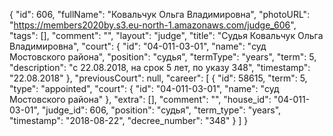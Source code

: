 {
    "id": 606,
    "fullName": "Ковальчук Ольга Владимировна",
    "photoURL": "https://members2020by.s3.eu-north-1.amazonaws.com/judge_606",
    "tags": [],
    "comment": "",
    "layout": "judge",
    "title": "Судья Ковальчук Ольга Владимировна",
    "court": {
        "id": "04-011-03-01",
        "name": "суд Мостовского района",
        "position": "судья",
        "termType": "years",
        "term": 5,
        "description": "c 22.08.2018, на срок 5 лет, по указу 348",
        "timestamp": "22.08.2018"
    },
    "previousCourt": null,
    "career": [
        {
            "id": 58615,
            "term": 5,
            "type": "appointed",
            "court": {
                "id": "04-011-03-01",
                "name": "суд Мостовского района"
            },
            "extra": [],
            "comment": "",
            "house_id": "04-011-03-01",
            "judge_id": 606,
            "position": "судья",
            "term_type": "years",
            "timestamp": "2018-08-22",
            "decree_number": "348"
        }
    ]
}